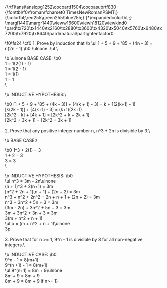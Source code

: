 {\rtf1\ansi\ansicpg1252\cocoartf1504\cocoasubrtf830
{\fonttbl\f0\froman\fcharset0 TimesNewRomanPSMT;}
{\colortbl;\red255\green255\blue255;}
{\*\expandedcolortbl;;}
\margl1440\margr1440\vieww16600\viewh18120\viewkind0
\pard\tx720\tx1440\tx2160\tx2880\tx3600\tx4320\tx5040\tx5760\tx6480\tx7200\tx7920\tx8640\pardirnatural\partightenfactor0

\f0\fs24 \cf0 1. Prove by induction that
\b  \ul 1 + 5 + 9 + \'85 + (4n - 3) = n(2n - 1)
\b0 \ulnone .\ul \

\b \ulnone BASE CASE:
\b0  \
1 = 1(2(1) - 1)\
1 = 1(2 - 1)\
1 = 1(1)\
1 = 1\
\

\b INDUCTIVE HYPOTHESIS:\

\b0 [1 + 5 + 9 + \'85 + (4k - 3)] + (4(k + 1) - 3) = k + 1(2(k+1) - 1)\
[k(2k - 1)] + [4(k+1) - 3] = (k+1)(2k+1)\
[2k^2 - k] + [4k + 1] = [2k^2 + k + 2k + 1]\
[2k^2 + 3k + 1] = [2k^2 + 3k + 1]\
\
2. Prove that any positive integer number n, n^3 + 2n is divisible by 3.\

\b BASE CASE:\

\b0 1^3 + 2(1) = 3\
1 + 2 = 3\
3 = 3\
\

\b INDUCTIVE HYPOTHESIS:
\b0 \
\ul n^3 = 3m - 2n\ulnone \
(n + 1)^3 + 2(n+1) = 3m\
[n^2 + 2n + 1][n + 1] + (2n + 2) = 3m\
n^3 + n^2 + 2n^2 + 2n + n + 1 + (2n + 2) = 3m\
n^3 + 3n^2 + 5n + 3 = 3m\
(3m - 2n) + 3n^2 + 5n + 3 = 3m\
3m + 3n^2 + 3n + 3 = 3m\
3(m + n^2 + n + 1) \
\ul p = (m + n^2 + n + 1)\ulnone \
3p\
\
3. Prove that for n >= 1, 9^n - 1 is divisible by 8 for all non-negative integers.\

\b INDUCTIVE CASE:
\b0 \
9^n - 1 = 8(m+1)\
9^(n +1) - 1 = 8(m+1)\
\ul 9^(n+1) = 8m + 9\ulnone \
8m + 9 = 8m + 9\
8m + 9 = 8m + 9 if n>= 1}